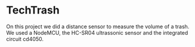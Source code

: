 # TechTrash
On this project we did a distance sensor to measure the volume of a trash. We used a NodeMCU, the HC-SR04 ultrassonic sensor and the integrated circuit cd4050.
